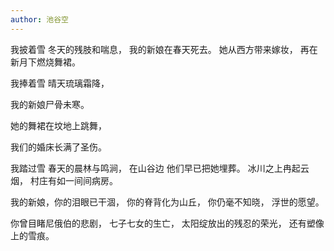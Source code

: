 ```yaml
---
author: 池谷空
---
```

我披着雪 冬天的残肢和喘息， 
我的新娘在春天死去。 
她从西方带来嫁妆， 
再在新月下燃烧舞裙。 

我捧着雪 晴天琉璃霜降，

我的新娘尸骨未寒。

她的舞裙在坟地上跳舞，

我们的婚床长满了圣伤。 


我踏过雪 春天的晨林与鸣涧，
在山谷边 他们早已把她埋葬。 
冰川之上冉起云烟，
村庄有如一间间病房。

我的新娘，你的泪眼已干涸，
你的脊背化为山丘，
你仍毫不知晓，
浮世的愿望。

你曾目睹尼俄伯的悲剧，
七子七女的生亡，
太阳绽放出的残忍的荣光，
还有塑像上的雪痕。
